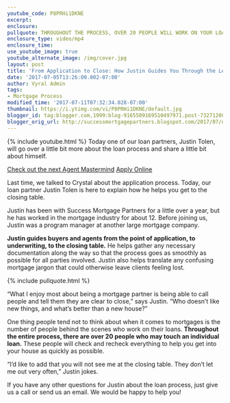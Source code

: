 ```yaml
---
youtube_code: P8PRHi1DKNE
excerpt:
enclosure:
pullquote: THROUGHOUT THE PROCESS, OVER 20 PEOPLE WILL WORK ON YOUR LOAN.
enclosure_type: video/mp4
enclosure_time:
use_youtube_image: true
youtube_alternate_image: /img/cover.jpg
layout: post
title: 'From Application to Close: How Justin Guides You Through the Lending Process'
date: '2017-07-05T13:26:00.002-07:00'
author: Vyral Admin
tags:
- Mortgage Process
modified_time: '2017-07-11T07:32:34.028-07:00'
thumbnail: https://i.ytimg.com/vi/P8PRHi1DKNE/default.jpg
blogger_id: tag:blogger.com,1999:blog-9165509169510497971.post-732712089013866795
blogger_orig_url: http://successmortgagepartners.blogspot.com/2017/07/orlando-mortgages-meet-justin-tolen.html
---
```

{% include youtube.html %}
Today one of our loan partners, Justin Tolen, will go over a little bit more about the loan process and share a little bit about himself.

<a href="http://agentmastermind.com/kristinjamieson/" target="_blank">Check out the next Agent Mastermind</a>
<a href="https://successmortgagepartners-com.mysecureloan.com/kristin/applications/page1.php?lng=en" target="_blank">Apply Online</a>

Last time, we talked to Crystal about the application process. Today, our loan partner Justin Tolen is here to explain how he helps you get to the closing table.

Justin has been with Success Mortgage Partners for a little over a year, but he has worked in the mortgage industry for about 12. Before joining us, Justin was a program manager at another large mortgage company.

**Justin guides buyers and agents from the point of application, to underwriting, to the closing table.** He helps gather any necessary documentation along the way so that the process goes as smoothly as possible for all parties involved. Justin also helps translate any confusing mortgage jargon that could otherwise leave clients feeling lost.

{% include pullquote.html %}

“What I enjoy most about being a mortgage partner is being able to call people and tell them they are clear to close,” says Justin. “Who doesn’t like new things, and what’s better than a new house?”

One thing people tend not to think about when it comes to mortgages is the number of people behind the scenes who work on their loans. **Throughout the entire process, there are over 20 people who may touch an individual loan.** These people will check and recheck everything to help you get into your house as quickly as possible.

“I’d like to add that you will not see me at the closing table. They don’t let me out very often,” Justin jokes.

If you have any other questions for Justin about the loan process, just give us a call or send us an email. We would be happy to help you!
